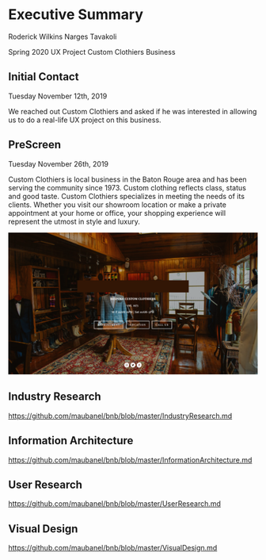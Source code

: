 # Executive Summary 


Roderick Wilkins
Narges Tavakoli

Spring 2020 UX Project
Custom Clothiers Business


## Initial Contact 
Tuesday November 12th, 2019

We reached out Custom Clothiers and asked if he was interested in allowing us to do a real-life UX project on this business. 


## PreScreen 
Tuesday November 26th, 2019 

Custom Clothiers is local business in the Baton Rouge area and has been serving the community since 1973. Custom clothing reflects class, status and good taste. Custom Clothiers specializes in meeting the needs of its clients. Whether you visit our showroom location or make a private appointment at your home or office, your shopping experience will represent the utmost in style and luxury. 

![alt text](Images/CustomClothiers.jpg)

## Industry Research

https://github.com/maubanel/bnb/blob/master/IndustryResearch.md

## Information Architecture

https://github.com/maubanel/bnb/blob/master/InformationArchitecture.md

## User Research

https://github.com/maubanel/bnb/blob/master/UserResearch.md

## Visual Design

https://github.com/maubanel/bnb/blob/master/VisualDesign.md

